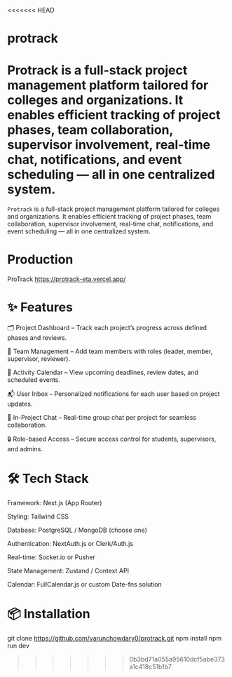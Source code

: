 <<<<<<< HEAD
# protrack
Protrack is a full-stack project management platform tailored for colleges and organizations. It enables efficient tracking of project phases, team collaboration, supervisor involvement, real-time chat, notifications, and event scheduling — all in one centralized system.
=======
`Protrack` is a full-stack project management platform tailored for colleges and organizations. It enables efficient tracking of project phases, team collaboration, supervisor involvement, real-time chat, notifications, and event scheduling — all in one centralized system.

# Production
ProTrack https://protrack-eta.vercel.app/

# ✨ Features
🗂️ Project Dashboard – Track each project’s progress across defined phases and reviews.

👥 Team Management – Add team members with roles (leader, member, supervisor, reviewer).

📅 Activity Calendar – View upcoming deadlines, review dates, and scheduled events.

📬 User Inbox – Personalized notifications for each user based on project updates.

💬 In-Project Chat – Real-time group chat per project for seamless collaboration.

🔒 Role-based Access – Secure access control for students, supervisors, and admins.

# 🛠️ Tech Stack
Framework: Next.js (App Router)

Styling: Tailwind CSS

Database: PostgreSQL / MongoDB (choose one)

Authentication: NextAuth.js or Clerk/Auth.js

Real-time: Socket.io or Pusher

State Management: Zustand / Context API

Calendar: FullCalendar.js or custom Date-fns solution

# 📦 Installation

git clone https://github.com/varunchowdary0/protrack.git
npm install
npm run dev
>>>>>>> 0b3bd71a055a95610dcf5abe373a1c418c51b1b7
